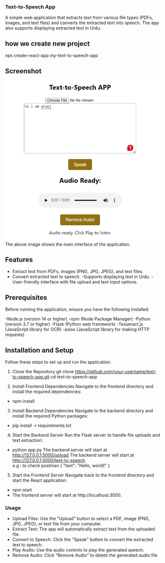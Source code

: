 ### Text-to-Speech App
A simple web application that extracts text from various file types (PDFs, images, and text files) and converts the extracted text into speech. The app also supports displaying extracted text in Urdu.

## how we create new project 
npx create-react-app my-text-to-speech-app

## Screenshot
![App Screenshot](images\Demo.png)
The above image shows the main interface of the application.

## Features
- Extract text from PDFs, images (PNG, JPG, JPEG), and text files.
- Convert extracted text to speech.
-Supports displaying text in Urdu.
-User-friendly interface with file upload and text input options.

## Prerequisites
Before running the application, ensure you have the following installed:

-Node.js (version 14 or higher)
-npm (Node Package Manager)
-Python (version 3.7 or higher)
-Flask (Python web framework)
-Tesseract.js (JavaScript library for OCR)
-axios (JavaScript library for making HTTP requests)

## Installation and Setup
Follow these steps to set up and run the application:

1. Clone the Repository
git clone https://github.com/your-username/text-to-speech-app.git
cd text-to-speech-app

2. Install Frontend Dependencies
Navigate to the frontend directory and install the required dependencies:
- npm install

3. Install Backend Dependencies
Navigate to the backend directory and install the required Python packages:
- pip install -r requirements.txt

4. Start the Backend Server
Run the Flask server to handle file uploads and text extraction:
 - python app.py
The backend server will start at http://127.0.0.1:5000/upload
The backend server will start at http://127.0.0.1:5000/text-to-speech  
e.g : to check postman 
{
  "text": "Hello, world!"
}


5. Start the Frontend Server
Navigate back to the frontend directory and start the React application:
- npm start
- The frontend server will start at http://localhost:3000.

### Usage
- Upload Files: Use the "Upload" button to select a PDF, image (PNG, JPG, JPEG), or text file from your computer.
- Extract Text: The app will automatically extract text from the uploaded file.
- Convert to Speech: Click the "Speak" button to convert the extracted text to speech.
- Play Audio: Use the audio controls to play the generated speech.
- Remove Audio: Click "Remove Audio" to delete the generated audio file
